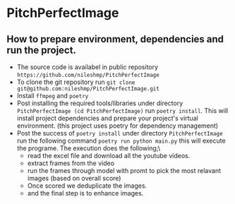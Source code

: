 # PitchPerfectImage

## How to prepare environment, dependencies and run the project.
- The source code is availabel in public repository `https://github.com/nileshmp/PitchPerfectImage` 
- To clone the git repository run `git clone git@github.com:nileshmp/PitchPerfectImage.git`
- Install `ffmpeg` and `poetry`
- Post installing the required tools/libraries under directory `PitchPerfectImage (cd PitchPerfectImage)`  run `poetry install`. This will install project dependencies and prepare your project's virtual environment. (this project uses poetry for dependency management)
- Post the success of `poetry install` under directory `PitchPerfectImage` run the following command `poetry run python main.py` this will execute the programe. The execution does the following;\
  - read the excel file and download all the youtube videos.
  - extract frames from the video
  - run the frames through model with promt to pick the most relavant images (based on overall score)
  - Once scored we deduplicate the images.
  - and the final step is to enhance images.